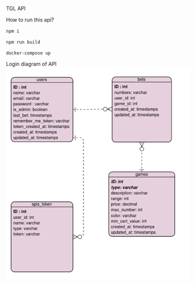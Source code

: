 TGL API

How to run this api?
```
npm i 
```
```
npm run build
```
```
docker-compose up
```

Login diagram of API
![](presentation-readme/diagram.png)